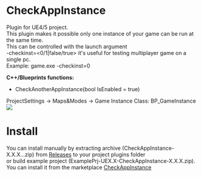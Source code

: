 # CheckAppInstance
Plugin for UE4/5 project.  
This plugin makes it possible only one instance of your game can be run at the same time.  
This can be controlled with the launch argument  
-checkinst=<0/1|false/true> it's useful for testing multiplayer game on a single pc.  
Example: game.exe -checkinst=0

**C++/Blueprints functions:**
- CheckAnotherAppInstance(bool IsEnabled = true)

ProjectSettings -> Maps&Modes -> Game Instance Class: BP_GameInstance
<img src="Example.png"/>

# Install
You can install manually by extracting archive (CheckAppInstance-X.X.X...zip) from
[Releases](https://github.com/mrbindraw/CheckAppInstance/releases) to your project plugins folder  
or build example project (ExamplePrj-UEX.X-CheckAppInstance-X.X.X.zip).  
You can install it from the marketplace [CheckAppInstance](https://www.fab.com/listings/c17f1eb9-dfd8-4f41-ba30-e6c6c43d7c98)
